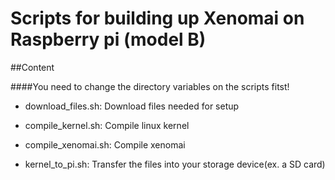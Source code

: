 # Scripts for building up Xenomai on Raspberry pi (model B)

##Content

####You need to change the directory variables on the scripts fitst!

* download_files.sh: Download files needed for setup

* compile_kernel.sh: Compile linux kernel


* compile_xenomai.sh: Compile xenomai

* kernel_to_pi.sh: Transfer the files into your storage device(ex. a SD card)
